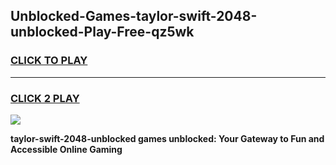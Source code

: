 
## Unblocked-Games-taylor-swift-2048-unblocked-Play-Free-qz5wk
<h3>
<a href="https://premium76.site?title=taylor-swift-2048-unblocked&ref=19M">CLICK TO PLAY</a></h3>
<hr>

<h3>
<a href="https://premium76.site?title=taylor-swift-2048-unblocked&ref=19M">CLICK 2 PLAY</a>
  
</h3>

<a href="https://premium76.site?title=taylor-swift-2048-unblocked&ref=19M"><img src="https://clearcache.store/games.png"></a>


**taylor-swift-2048-unblocked games unblocked: Your Gateway to Fun and Accessible Online Gaming**
